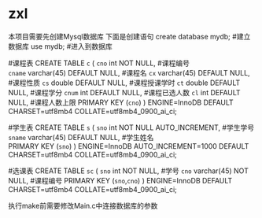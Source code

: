# zxl
本项目需要先创建Mysql数据库
下面是创建语句
create database mydb; #建立数据库
use mydb;             #进入到数据库

#课程表
CREATE TABLE `c` (
   `cno` int NOT NULL,                    #课程编号                         
   `cname` varchar(45) DEFAULT NULL,      #课程名
   `cx` varchar(45) DEFAULT NULL,         #课程性质
   `cs` double DEFAULT NULL,              #课程授课学时
   `ct` double DEFAULT NULL,              #课程学分
   `cnum` int DEFAULT NULL,               #课程已选人数
   `cl` int DEFAULT NULL,                 #课程人数上限
   PRIMARY KEY (`cno`)
 ) ENGINE=InnoDB DEFAULT CHARSET=utf8mb4 COLLATE=utf8mb4_0900_ai_ci;

#学生表
CREATE TABLE `s` (
   `sno` int NOT NULL AUTO_INCREMENT,     #学生学号
   `sname` varchar(45) DEFAULT NULL,      #学生姓名     
   PRIMARY KEY (`sno`)
 ) ENGINE=InnoDB AUTO_INCREMENT=1000 DEFAULT CHARSET=utf8mb4 COLLATE=utf8mb4_0900_ai_ci;

#选课表
CREATE TABLE `sc` (
   `sno` int NOT NULL,                    #学号
   `cno` varchar(45) NOT NULL,            #课程编号
   PRIMARY KEY (`sno`,`cno`)
 ) ENGINE=InnoDB DEFAULT CHARSET=utf8mb4 COLLATE=utf8mb4_0900_ai_ci;
 
 执行make前需要修改Main.c中连接数据库的参数
